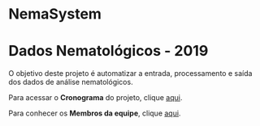 # NemaSystem

# Dados Nematológicos - 2019

O objetivo deste projeto é automatizar a entrada, processamento e saída dos dados de análise nematológicos. 


Para acessar o **Cronograma** do projeto, clique [aqui](https://gitlab.com/BDAg/nemasystem/wikis/home).


Para conhecer os **Membros da equipe**, clique [aqui](https://gitlab.com/BDAg/NemaSystem/wikis/Team).